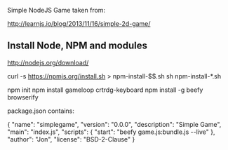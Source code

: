 Simple NodeJS Game taken from:

http://learnjs.io/blog/2013/11/16/simple-2d-game/

Install Node, NPM and modules
-----------------------------

  http://nodejs.org/download/

  curl -s https://npmjs.org/install.sh > npm-install-$$.sh
  sh npm-install-*.sh

  npm init
  npm install gameloop crtrdg-keyboard
  npm install -g beefy browserify
  
package.json contains:

  {
    "name": "simplegame",
    "version": "0.0.0",
    "description": "Simple Game",
    "main": "index.js",
    "scripts": {
      "start": "beefy game.js:bundle.js --live"
    },
    "author": "Jon",
    "license": "BSD-2-Clause"
  }
